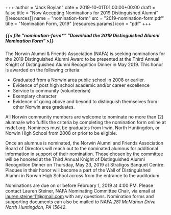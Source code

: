 +++
author = "Jack Boylan"
date = 2019-10-01T01:00:00+00:00
draft = false
title = "Now Accepting Nominations for 2019 Distinguished Alumni"
[[resources]]
  name  = "nomination-form"
  src   = "2019-nomination-form.pdf"
  title = "Nomination Form, 2019"
  [resources.params]
    icon = "pdf"
+++

##### {{< file "nomination-form*" "Download the 2019 Distinguished Alumni Nomination Form" >}}

The Norwin Alumni & Friends Association (NAFA) is seeking nominations for the 2019
Distinguished Alumni Award to be presented at the Third Annual Knight of
Distinguished Alumni Recognition Dinner in May 2019. This honor is awarded on the
following criteria:

* Graduated from a Norwin area public school in 2008 or earlier.
* Evidence of post high school academic and/or career excellence
* Service to community (volunteerism)
* Exemplary character
* Evidence of going above and beyond to distinguish themselves from other Norwin area
graduates.

All Norwin community members are welcome to nominate no more than (2) alumna/e
who fulflls the criteria by completing the nomination form online at nsdcf.org.
Nominees must be graduates from Irwin, North Huntingdon, or Norwin High School
from 2008 or prior to be eligible.

Once an alumnus is nominated, the Norwin Alumni and Friends Association Board of
Directors will reach out to the nominated alumnus for additional information in support
of their nomination. Those chosen by the committee will be honored at the Third Annual
Knight of Distinguished Alumni Recognition Dinner on Thursday, May 23, 2019 at
Stratigos Banquet Centre. Plaques in their honor will become a part of the Wall of
Distinguished Alumni in Norwin High School across from the entrance to the
auditorium.

Nominations are due on or before February 1, 2019 at 4:00 PM. Please contact Lauren
Steiner, NAFA Nominating Committee Chair, via email at lauren.steiner11@gmail.com
with any questions. Nomination forms and supporting documents can also be mailed to
NAFA *281 McMahon Drive North Huntingdon, PA 15642*.
